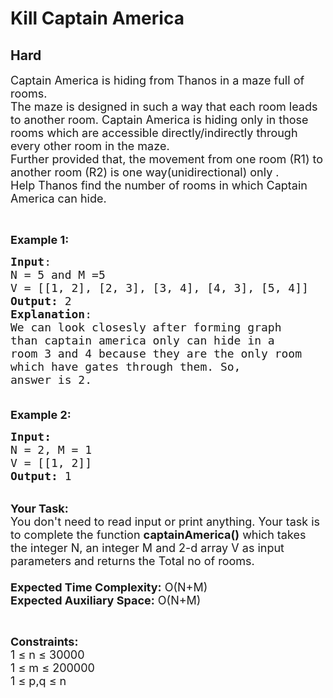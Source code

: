 # Kill Captain America
## Hard 
<div class="problem-statement">
                <p></p><p><span style="font-size:18px">Captain America is hiding from Thanos in a maze full of rooms.<br>
The maze is designed in such a way that each room leads to another room. Captain America is hiding only in those rooms which are accessible directly/indirectly through every other room in the maze.<br>
Further provided that, the movement from one room (R1) to another room (R2) is one way(unidirectional) only .<br>
Help Thanos find the number of rooms in which Captain America can hide.&nbsp;</span></p>

<p>&nbsp;</p>

<p><span style="font-size:18px"><strong>Example 1:</strong></span></p>

<pre><span style="font-size:18px"><strong>Input</strong>:
N = 5 and M =5
V = [[1, 2], [2, 3], [3, 4], [4, 3], [5, 4]]
<strong>Output:</strong>&nbsp;2
<strong>Explanation</strong>:
<img alt="" src="https://media.geeksforgeeks.org/img-practice/ScreenShot2022-05-06at10-1651814266.png" class="img-responsive">
We can look closesly after forming graph 
than captain america only can hide in a 
room 3 and 4 because they are the only room 
which have gates through them. So,
answer is 2.

</span></pre>

<p><span style="font-size:18px"><strong>Example 2:</strong></span></p>

<pre><span style="font-size:18px"><strong>Input:</strong>
N = 2, M = 1
V = [[1, 2]]
<strong>Output: </strong>1
</span></pre>

<p><br>
<span style="font-size:18px"><strong>Your Task:&nbsp;&nbsp;</strong><br>
You don't need to read input or print anything. Your task is to complete the function&nbsp;<strong>captainAmerica()</strong>&nbsp;which takes the integer N, an integer M and 2-d array V&nbsp;as input parameters and returns the Total no of rooms.<br>
<br>
<strong>Expected Time Complexity:</strong> O(</span><span style="font-size:18px">N+M</span><span style="font-size:18px">)<br>
<strong>Expected Auxiliary Space:</strong> O(N+M)</span></p>

<p>&nbsp;</p>

<p><span style="font-size:18px"><strong>Constraints:</strong><br>
1 ≤ n ≤ 30000<br>
1 ≤ m ≤ 200000<br>
1 ≤ p,q ≤ n</span></p>
 <p></p>
            </div>